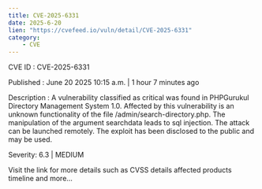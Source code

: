 ```yaml
---
title: CVE-2025-6331
date: 2025-6-20
lien: "https://cvefeed.io/vuln/detail/CVE-2025-6331"
category:
    - CVE
---
```


CVE ID : CVE-2025-6331

Published :  June 20
2025
10:15 a.m. | 1 hour
7 minutes ago

Description : A vulnerability classified as critical was found in PHPGurukul Directory Management System 1.0. Affected by this vulnerability is an unknown functionality of the file /admin/search-directory.php. The manipulation of the argument searchdata leads to sql injection. The attack can be launched remotely. The exploit has been disclosed to the public and may be used.

Severity: 6.3 | MEDIUM

Visit the link for more details
such as CVSS details
affected products
timeline
and more...
